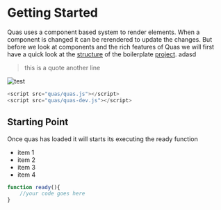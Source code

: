 # Getting Started
Quas uses a component based system to render elements. When a component is changed it can be rerendered to update the changes. But before we look at components and the rich features of Quas we will first have a quick look at the [structure](/) of the boilerplate [project](https://stackoverflow.com/questions/34316090/split-string-on-newline-and-comma). adasd

> this is a quote
> another line


![test](https://i.imgur.com/2xY5jVy.png)

```js
<script src="quas/quas.js"></script>
<script src="quas/quas-dev.js"></script>
```


## Starting Point
Once quas has loaded it will starts its executing the ready function
- item 1
- item 2
- item 3
- item 4


```js
function ready(){
	//your code goes here
}
```
